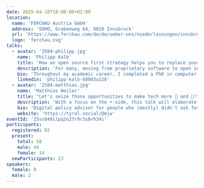 ```yaml
---
date: 2025-04-10T18:00:00+02:00
location:
  name: 'FERCHAU Austria GmbH'
  address: 'SOHO, Grabenweg 64, 6020 Innsbruck'
  url: 'https://www.ferchau.com/de/de/ueber-uns/niederlassungen/innsbruck'
  logo: 'ferchau.svg'
talks:
  - avatar: '2504-philipp.jpg'
    name: 'Philipp Kalb'
    title: 'How an open source first strategy helps you to replace your engine at full speed!'
    description: 'For many, moving from proprietary software to open source feels like being thrown at the deep end. In the talk we will demonstrate how we moved with our VoiP platform from proprietary Cisco components to an Asterisk and Kubernetes based solution. We will showcase an excerpt of the used technologies and highlight their advantages and disadvantages for our needs. We will wrap up the talk by pointing out how open source has also benefited our marketing efforts.'
    bio: 'Throughout my academic career, I completed a PhD in computer science with a focus in Software Quality Management at the University of Innsbruck. After a decade of working as a software engineer, architect or team lead, I am now the Head of Technology Unified Communications at World-Direct eBusiness solutions GmbH'
    linkedin: 'philipp-kalb-68003a128'
  - avatar: '2504-matthias.jpg'
    name: 'Matthias Weiler'
    title: "Let's seize those opportunities to make tech more 🦄 and 🌈!"
    description: 'With a focus on the ☀️-side, this talk will elaborate where our digital world is quasi-utopian already, in which corners we are on the right track and what needs to be done to finish the job.'
    bio: "Digital policy advisor for people who (mostly) didn't ask for it. Two decades experience in discussing Privacy, Surveilance, Digital Sovereignty, Decentralisation, Free Software, Open Data and power structures in tech and elsewhere."
    website: 'https://tyrol.social/@mjw'
eventId: '25ss849ilpq2o27r9r3s0rh34i'
participants:
  registered: 82
  present:
    total: 58
    male: 44
    female: 14
  newParticipants: 23
speakers:
  female: 0
  male: 2
---
```

